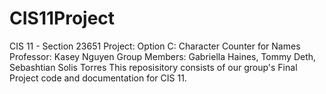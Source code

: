 # CIS11Project
CIS 11 - Section 23651
Project: Option C: Character Counter for Names
Professor: Kasey Nguyen 
Group Members: Gabriella Haines, Tommy Deth, Sebashtian Solis Torres
This reposisitory consists of our group's Final Project code and documentation for CIS 11.  


